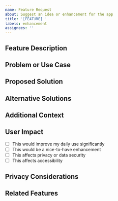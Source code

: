 ```yaml
---
name: Feature Request
about: Suggest an idea or enhancement for the app
title: '[FEATURE] '
labels: enhancement
assignees: ''
---
```


## Feature Description
<!-- A clear and concise description of the feature you'd like to see -->

## Problem or Use Case
<!-- Describe the problem this feature would solve, or the use case it would enable -->

## Proposed Solution
<!-- How would you like this feature to work? -->

## Alternative Solutions
<!-- Have you considered any alternative solutions or workarounds? -->

## Additional Context
<!-- Add any other context, mockups, or screenshots about the feature request here -->

## User Impact
- [ ] This would improve my daily use significantly
- [ ] This would be a nice-to-have enhancement
- [ ] This affects privacy or data security
- [ ] This affects accessibility

## Privacy Considerations
<!-- Does this feature involve data collection, sharing, or storage? -->

## Related Features
<!-- Are there existing features this relates to or builds upon? -->
